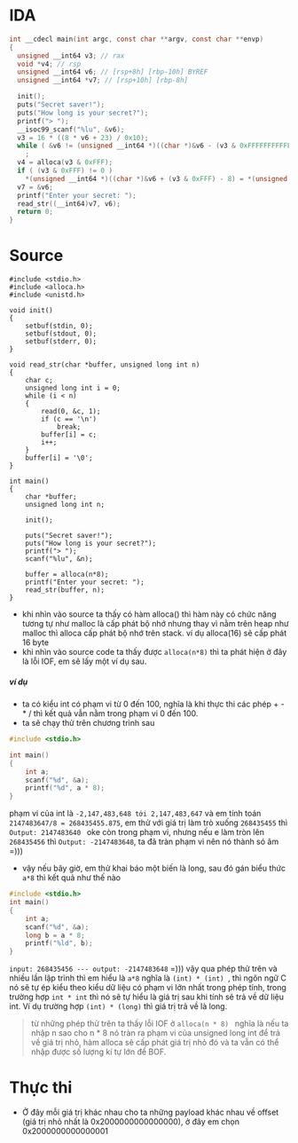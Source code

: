 # IDA
```c
int __cdecl main(int argc, const char **argv, const char **envp)
{
  unsigned __int64 v3; // rax
  void *v4; // rsp
  unsigned __int64 v6; // [rsp+8h] [rbp-10h] BYREF
  unsigned __int64 *v7; // [rsp+10h] [rbp-8h]

  init();
  puts("Secret saver!");
  puts("How long is your secret?");
  printf("> ");
  __isoc99_scanf("%lu", &v6);
  v3 = 16 * ((8 * v6 + 23) / 0x10);
  while ( &v6 != (unsigned __int64 *)((char *)&v6 - (v3 & 0xFFFFFFFFFFFFF000LL)) )
    ;
  v4 = alloca(v3 & 0xFFF);
  if ( (v3 & 0xFFF) != 0 )
    *(unsigned __int64 *)((char *)&v6 + (v3 & 0xFFF) - 8) = *(unsigned __int64 *)((char *)&v6 + (v3 & 0xFFF) - 8);
  v7 = &v6;
  printf("Enter your secret: ");
  read_str((__int64)v7, v6);
  return 0;
}
```  

# Source 
```
#include <stdio.h>
#include <alloca.h>
#include <unistd.h>

void init()
{
	setbuf(stdin, 0);
	setbuf(stdout, 0);
	setbuf(stderr, 0);
}

void read_str(char *buffer, unsigned long int n)
{
	char c;
	unsigned long int i = 0;
	while (i < n)
	{
		read(0, &c, 1);
		if (c == '\n')
			break;
		buffer[i] = c;
		i++;
	}
	buffer[i] = '\0';
}

int main()
{
	char *buffer;
	unsigned long int n;

	init();

	puts("Secret saver!");
	puts("How long is your secret?");
	printf("> ");
	scanf("%lu", &n);

	buffer = alloca(n*8);
	printf("Enter your secret: ");
	read_str(buffer, n);
}
```

* khi nhìn vào source ta thấy có hàm alloca() thì hàm này có chức năng tương tự như malloc là cấp phát bộ nhớ nhưng thay vì nằm trên heap như malloc thì alloca cấp phát bộ nhớ trên stack. ví dụ alloca(16) sẽ cấp phát 16 byte  
* khi nhìn vào source code ta thấy được ```alloca(n*8)``` thì ta phát hiện ở đây là lỗi IOF, em sẽ lấy một ví dụ sau.

##### ví dụ
* ta có kiểu int có phạm vi từ 0 đến 100, nghĩa là khi thực thi các phép + - * / thì kết quả vẫn nằm trong phạm vi 0 đến 100.
* ta sẽ chạy thử trên chương trình sau
```c
#include <stdio.h>

int main()
{
    int a;
    scanf("%d", &a);
    printf("%d", a * 8);
}
```

phạm vi của int là ```-2,147,483,648 tới 2,147,483,647``` và em tính toán ```2147483647/8 = 268435455.875```, em thử với giá trị làm trò xuống ```268435455``` thì ```Output: 2147483640 ``` oke còn trong phạm vi, nhưng nếu e làm tròn lên ```268435456``` thì ```Output: -2147483648```, ta đã tràn phạm vi nên nó thành só âm =)))
* vậy nếu bây giờ, em thử khai báo một biến là long, sau đó gán biểu thức ```a*8``` thì kết quả như thế nào
```c
#include <stdio.h>
int main()
{
    int a;
    scanf("%d", &a);
    long b = a * 8;
    printf("%ld", b);
}
```
```input: 268435456 --- output: -2147483648``` =))) vậy qua phép thử trên và nhiều lần lập trình thì em hiểu là ```a*8``` nghĩa là ```(int) * (int) ```, thì ngôn ngữ C nó sẽ tự ép kiểu theo kiểu dữ liệu có phạm vi lớn nhất trong phép tính, trong trường hợp ``` int * int ``` thì nó sẽ tự hiểu là giá trị sau khi tính sẽ trả về dữ liệu int. Ví dụ trường hợp ```(int) * (long)``` thì giá trị trả về là long.
> từ những phép thử trên ta thấy lỗi IOF ở ```alloca(n * 8) ```
nghĩa là nếu ta nhập n sao cho n * 8 nó tràn ra phạm vi của unsigned long int để trả về giá trị nhỏ, hàm alloca sẽ cấp phát giá trị nhỏ đó và ta vẫn có thể nhập được số lượng kí tự lớn để BOF. 

# Thực thi
* Ở đây mỗi giá trị khác nhau cho ta những payload khác nhau về offset (giá trị nhỏ nhất là 0x2000000000000000), ở đây em chọn 0x2000000000000001